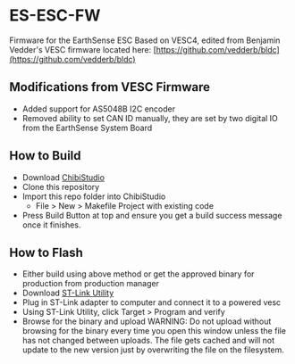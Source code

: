 # ES-ESC-FW
Firmware for the EarthSense ESC Based on VESC4, edited from Benjamin Vedder's VESC firmware located here:
[https://github.com/vedderb/bldc](https://github.com/vedderb/bldc)

## Modifications from VESC Firmware
* Added support for AS5048B I2C encoder
* Removed ability to set CAN ID manually, they are set by two digital IO from the EarthSense System Board

## How to Build
* Download [ChibiStudio](https://www.chibios.org/dokuwiki/doku.php?id=chibios:products:chibistudio:start)
* Clone this repository
* Import this repo folder into ChibiStudio
  * File > New > Makefile Project with existing code
* Press Build Button at top and ensure you get a build success message once it finishes.

## How to Flash
* Either build using above method or get the approved binary for production from production manager
* Download [ST-Link Utility](https://www.st.com/en/development-tools/stsw-link004.html)
* Plug in ST-Link adapter to computer and connect it to a powered vesc
* Using ST-Link Utility, click Target > Program and verify
* Browse for the binary and upload
WARNING: Do not upload without browsing for the binary every time you open this window unless the file has not changed between uploads. The file gets cached and will not update to the new version just by overwriting the file on the filesystem.
